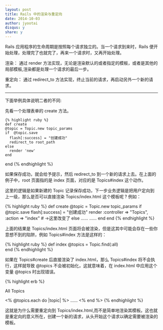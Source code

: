 ```yaml
---
layout: post
title: Rails 中的渲染与重定向
date: 2014-10-03 
author: jyootai
disqus: y
share: y
---
```


Rails 应用程序的生命周期是按照每个请求独立的。当一个请求到来时，Rails 便开始处理，处理完了也就完了，再来一个请求时，又再开始处理。

渲染： 通过 render 方法实现，无论是渲染默认的或者指定的模板，或者是其他的局部模板,渲染都是处理一个请求的最后一步。

重定向： 通过 redirect_to 方法实现，终止当前的请求，再启动另外一个新的请求。

---

下面举例具体说明二者的不同:

先看一个处理表单的 create 方法。

	{% highlight ruby %}
	def create
    @topic = Topic.new topic_params
    if  @topic.save
      flash[:success] = "创建成功"
      redirect_to root_path
    else
      render 'new'
    end 
end
	{% endhighlight %}

如果保存成功，就会给予提示，然后 redirect_to 到一个新的请求上去。在上面的例子中，root 页面指的是 index 页面，对应的是 Topics#index 这个动作。

这里的逻辑是如果新建的 Topic 记录保存成功，下一步业务逻辑是把用户定向到上一级，那么是否可以直接渲染 Topics/index.html 这个模板呢 ? 例如：

{% highlight ruby %}
def create
  @topic = Topic.new topic_params
  if @topic.save
    flash[:success] = "创建成功"
    render :controller => "Topics", :action => "index" # ->这里改变了
  else
	……
	……
  end
end
{% endhighlight %}

上面的结果是 Topics/index.html 页面将会被渲染，但是这其中可能会存在一些你意想不到的陷阱，例如 Topics#index 方法是这样的：

{% highlight ruby %}
def index
  @topics = Topic.find(:all)    
end
{% endhighlight %}

如果在 Topics#create 后直接渲染了 index.html，那么 Topics#index 将不会执行，这样就导致 @topics 不会被初始化，这就意味着，在 index.html 中应用这个变量 @topics 时出现错误。

{% highlight erb %}
<p>All Topics<p>
<% @topics.each do |topic| %>
    ……
<% end %>
{% endhighlight %}

这就是为什么需要重定向到 Topics/index.html,而不是简单地渲染其模板。这也就是重定向的意义所在，创建一个新的请求，从头开始这个请求以确定需要被渲染的模板。


